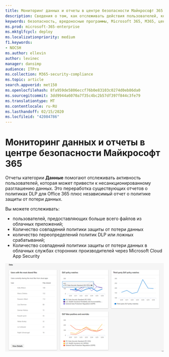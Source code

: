 ```yaml
---
title: Мониторинг данных и отчеты в центре безопасности Майкрософт 365
description: Сведения о том, как отслеживать действия пользователей, которые могут привести к раскрытию несанкционированных данных.
keywords: безопасность, вредоносные программы, Microsoft 365, M365, центр безопасности, монитор, отчет, данные
ms.prod: microsoft-365-enterprise
ms.mktglfcycl: deploy
ms.localizationpriority: medium
f1.keywords:
- NOCSH
ms.author: ellevin
author: levinec
manager: dansimp
audience: ITPro
ms.collection: M365-security-compliance
ms.topic: article
search.appverid: met150
ms.openlocfilehash: 8fa959de5806eccf76b0e83103c0274d0eb86da0
ms.sourcegitcommit: 3dd9944a6070a7f35c4bc2b57df397f844c3fe79
ms.translationtype: MT
ms.contentlocale: ru-RU
ms.lasthandoff: 02/15/2020
ms.locfileid: "42084786"
---
```

# <a name="data-monitoring-and-reporting-in-the-microsoft-365-security-center"></a>Мониторинг данных и отчеты в центре безопасности Майкрософт 365

Отчеты категории **Данные** помогают отслеживать активность пользователей, которая может привести к несанкционированному разглашению данных. Это переработка существующих отчетов о политиках DLP для Office 365 плюс независимый отчет о политике защиты от потери данных.

Вы можете отслеживать:

* пользователей, предоставляющих больше всего файлов из облачных приложений;
* Количество совпадений политики защиты от потери данных
* количество переопределений политик DLP или ложных срабатываний;
* Количество совпадений политики защиты от потери данных в облачных службах сторонних производителей через Microsoft Cloud App Security

![Категория данных на странице "отчеты"](../../media/data.png)

